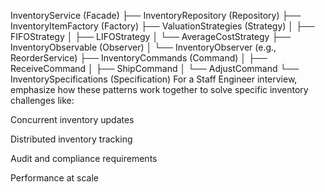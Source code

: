 InventoryService (Facade)
├── InventoryRepository (Repository)
├── InventoryItemFactory (Factory)
├── ValuationStrategies (Strategy)
│   ├── FIFOStrategy
│   ├── LIFOStrategy
│   └── AverageCostStrategy
├── InventoryObservable (Observer)
│   └── InventoryObserver (e.g., ReorderService)
├── InventoryCommands (Command)
│   ├── ReceiveCommand
│   ├── ShipCommand
│   └── AdjustCommand
└── InventorySpecifications (Specification)
For a Staff Engineer interview, emphasize how these patterns work together to solve specific inventory challenges like:

Concurrent inventory updates

Distributed inventory tracking

Audit and compliance requirements

Performance at scale